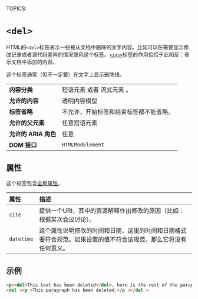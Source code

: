 TOPICS: <del>

# `<del>`

HTML的`<del>`标签表示一些被从文档中删除的文字内容。比如可以在需要显示修改记录或者源代码差异的情况使用这个标签。[`<ins>`](/zh-hans/webfrontend/<ins>)标签的作用恰恰于此相反：表示文档中添加的内容。

这个标签通常（但不一定要）在文字上显示删除线。

|  |  |
| :-- | :-- |
| **内容分类** | 短语元素 或者 流式元素 。|
| **允许的内容** | 透明内容模型 |
| **标签省略** | 不允许，开始标签和结束标签都不能省略。|
| **允许的父元素** | 任意短语元素 |
| **允许的 ARIA 角色** | 任意 |
| **DOM 接口** | `HTMLModElement` |

## 属性

这个标签包含[全局属性](/zh-hans/webfrontend/HTML_Global_Attributes)。

| 属性 | 描述 |
| :-- | :-- |
| `cite` | 提供一个URI，其中的资源解释作出修改的原因（比如：根据某次会议讨论）。 |
| `datetime` | 这个属性说明修改的时间和日期，这里的时间和日期格式要符合规范。如果设置的值不符合该规范，那么它将没有任何意义。 |

## 示例

```html
<p><del>This text has been deleted</del>, here is the rest of the paragraph.</p>
<del ><p >This paragraph has been deleted.</p ></del >
```
